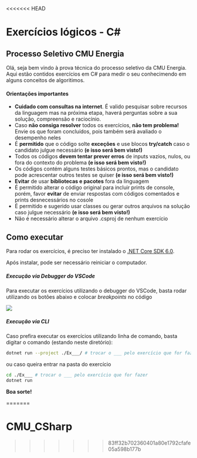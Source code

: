 <<<<<<< HEAD
# Exercícios lógicos - C#
## Processo Seletivo CMU Energia

Olá, seja bem vindo à prova técnica do processo seletivo da CMU Energia. Aqui estão contidos exercícios em C# para medir o seu conhecimendo em alguns conceitos de algoritimos. 

#### Orientações importantes

- **Cuidado com consultas na internet**. É valido pesquisar sobre recursos da linguagem mas na próxima etapa, haverá perguntas sobre a sua solução, compreensão e raciocínio.
- Caso **não consiga resolver** todos os exercícios, **não tem problema!** Envie os que foram concluídos, pois também será avaliado o desempenho neles
- É **permitido** que o código solte **exceções** e use blocos **try/catch** caso o candidato julgue necessário **(e isso será bem visto!)**
- Todos os códigos **devem tentar prever erros** de inputs vazios, nulos, ou fora do contexto do problema **(e isso será bem visto!)**
- Os códigos contém alguns testes básicos prontos, mas o candidato pode acrescentar outros testes se quiser **(e isso será bem visto!)**
- **Evitar** de usar **bibliotecas e pacotes** fora da linguagem
- É permitido alterar o código original para incluir prints de console, porém, favor **evitar** de enviar respostas com códigos comentados e prints desnecessários no cosole
- É permitido e sugerido usar classes ou gerar outros arquivos na solução caso julgue necessário **(e isso será bem visto!)**
- Não é necessário alterar o arquivo .csproj de nenhum exercício

## Como executar

Para rodar os exercícios, é preciso ter instalado o [.NET Core SDK 6.0](https://dotnet.microsoft.com/en-us/download/dotnet/6.0).

Após instalar, pode ser necessário reiniciar o computador.

##### Execução via Debugger do VSCode
Para executar os exercícios utilizando o debugger do VSCode, basta rodar utilizando os botões abaixo e colocar *breakpoints* no código

![](https://solatio-gd-misc.s3.us-east-2.amazonaws.com/PublicFiles/ps-vscode-C%23-run-instructions.png)

##### Execução via CLI
Caso prefira executar os exercícios utilizando linha de comando, basta digitar o comando (estando neste diretório):

```sh
dotnet run --project ./Ex___/ # trocar o ___ pelo exercício que for fazer
```
ou caso queira entrar na pasta do exercício
```sh
cd ./Ex___ # trocar o ___ pelo exercício que for fazer
dotnet run 
```



**Boa sorte!**


=======
# CMU_CSharp
>>>>>>> 83ff32b702360401a80e1792cfafe05a598b177b
